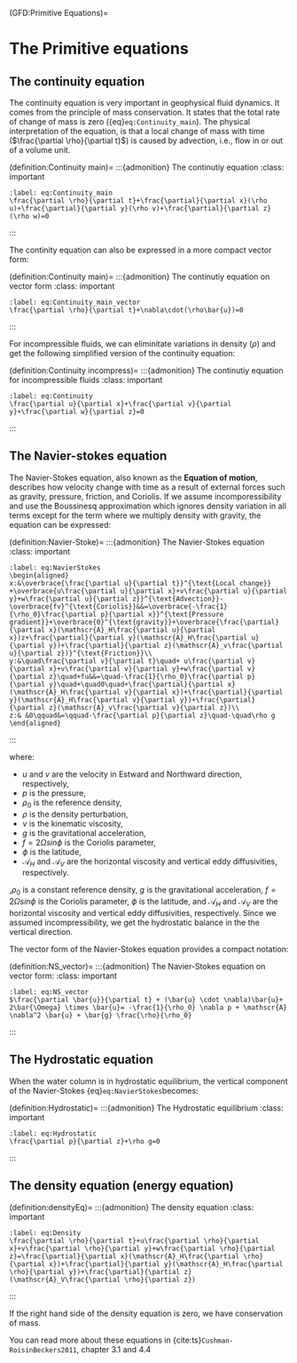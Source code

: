 (GFD:Primitive Equations)=
# The Primitive equations

## The continuity equation
The continuity equation is very important in geophysical fluid dynamics. It comes from the principle of mass conservation. It states that the total rate of change of mass is zero ({eq}`eq:Continuity_main`). The physical interpretation of the equation, is that a local change of mass with time ($\frac{\partial \rho}{\partial t}$) is caused by advection, i.e., flow in or out of a volume unit.


(definition:Continuity main)=
:::{admonition} The continutiy equation
:class: important
```{math}
:label: eq:Continuity_main
\frac{\partial \rho}{\partial t}+\frac{\partial}{\partial x}(\rho u)+\frac{\partial}{\partial y}(\rho v)+\frac{\partial}{\partial z}(\rho w)=0
```
:::

The continity equation can also be expressed in a more compact vector form:

(definition:Continuity main)=
:::{admonition} The continutiy equation on vector form
:class: important
```{math}
:label: eq:Continuity_main_vector
\frac{\partial \rho}{\partial t}+\nabla\cdot(\rho\bar{u})=0
```
:::

For incompressible fluids, we can eliminitate variations in density ($\rho$) and get the following simplified version of the continuity equation:

(definition:Continuity incompress)=
:::{admonition} The continutiy equation for incompressible fluids
:class: important
```{math}
:label: eq:Continuity
\frac{\partial u}{\partial x}+\frac{\partial v}{\partial y}+\frac{\partial w}{\partial z}=0
```
:::


## The Navier-stokes equation
The Navier-Stokes equation, also known as the **Equation of motion**, describes how velocity change with time as a result of external forces such as gravity, pressure, friction, and Coriolis. If we assume incomporessibility and use the Boussinesq approximation which ignores density variation in all terms except for the term where we multiply density with gravity, the equation can be expressed:

(definition:Navier-Stoke)=
:::{admonition} The Navier-Stokes equation 
:class: important
```{math}
:label: eq:NavierStokes
\begin{aligned}
x:&\overbrace{\frac{\partial u}{\partial t}}^{\text{Local change}}
+\overbrace{u\frac{\partial u}{\partial x}+v\frac{\partial u}{\partial y}+w\frac{\partial u}{\partial z}}^{\text{Advection}}-\overbrace{fv}^{\text{Coriolis}}&&=\overbrace{-\frac{1}{\rho_0}\frac{\partial p}{\partial x}}^{\text{Pressure gradient}}+\overbrace{0}^{\text{gravity}}+\overbrace{\frac{\partial}{\partial x}(\mathscr{A}_H\frac{\partial u}{\partial x})z+\frac{\partial}{\partial y}(\mathscr{A}_H\frac{\partial u}{\partial y})+\frac{\partial}{\partial z}(\mathscr{A}_v\frac{\partial u}{\partial z})}^{\text{Friction}}\\
y:&\quad\frac{\partial v}{\partial t}\quad+ u\frac{\partial v}{\partial x}+v\frac{\partial v}{\partial y}+w\frac{\partial v}{\partial z}\quad+fu&&=\quad-\frac{1}{\rho_0}\frac{\partial p}{\partial y}\quad+\quad0\quad+\frac{\partial}{\partial x}(\mathscr{A}_H\frac{\partial v}{\partial x})+\frac{\partial}{\partial y}(\mathscr{A}_H\frac{\partial v}{\partial y})+\frac{\partial}{\partial z}(\mathscr{A}_v\frac{\partial v}{\partial z})\\
z:& &0\qquad&=\qquad-\frac{\partial p}{\partial z}\quad-\quad\rho g
\end{aligned} 
```
:::

where:

* $u$ and $v$ are the velocity in Estward and Northward direction, respectively,
* $p$ is the pressure,
* $\rho_0$ is the reference density,
* $\rho$ is the density perturbation,
* $\nu$ is the kinematic viscosity,
* $g$ is the gravitational acceleration,
* $f=2\Omega sin\phi$ is the Coriolis parameter,
* $\phi$ is the latitude,
* $\mathscr{A}_H$ and $\mathscr{A}_V$ are the horizontal viscosity and vertical eddy diffusivities, respectively.



,$\rho_0$ is a constant reference density, $g$ is the gravitational acceleration, $f=2\Omega sin\phi$ is the Coriolis parameter, $\phi$ is the latitude, and $\mathscr{A}_H$ and $\mathscr{A}_V$ are the horizontal viscosity and vertical eddy diffusivities, respectively. Since we assumed incompressibility, we get the  hydrostatic balance in the the vertical direction.

The vector form of the Navier-Stokes equation provides a compact notation:

(definition:NS_vector)=
:::{admonition} The Navier-Stokes equation on vector form:
:class: important
```{math}
:label: eq:NS_vector
$\frac{\partial \bar{u}}{\partial t} + (\bar{u} \cdot \nabla)\bar{u}+ 2\bar{\Omega} \times \bar{u}= -\frac{1}{\rho_0} \nabla p + \mathscr{A} \nabla^2 \bar{u} + \bar{g} \frac{\rho}{\rho_0}
```
:::


## The Hydrostatic equation
When the water column is in hydrostatic equilibrium, the vertical component of the Navier-Stokes {eq}`eq:NavierStokes`becomes:

(definition:Hydrostatic)=
:::{admonition} The Hydrostatic equilibrium
:class: important
```{math}
:label: eq:Hydrostatic
\frac{\partial p}{\partial z}+\rho g=0
```
:::

## The density equation (energy equation)

(definition:densityEq)=
:::{admonition} The density equation
:class: important
```{math}
:label: eq:Density
\frac{\partial \rho}{\partial t}+u\frac{\partial \rho}{\partial x}+v\frac{\partial \rho}{\partial y}+w\frac{\partial \rho}{\partial z}=\frac{\partial}{\partial x}(\mathscr{A}_H\frac{\partial \rho}{\partial x})+\frac{\partial}{\partial y}(\mathscr{A}_H\frac{\partial \rho}{\partial y})+\frac{\partial}{\partial z}(\mathscr{A}_V\frac{\partial \rho}{\partial z})
```
:::

If the right hand side of the density equation is zero, we have conservation of mass.

You can read more about these equations in {cite:ts}`Cushman-RoisinBeckers2011`, chapter 3.1 and 4.4




